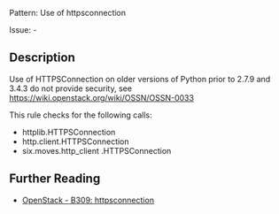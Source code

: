 Pattern: Use of httpsconnection

Issue: -

## Description

Use of HTTPSConnection on older versions of Python prior to 2.7.9 and 3.4.3 do
not provide security, see <https://wiki.openstack.org/wiki/OSSN/OSSN-0033>

This rule checks for the following calls:

  - httplib.HTTPSConnection
  - http.client.HTTPSConnection
  - six.moves.http_client .HTTPSConnection

## Further Reading

* [OpenStack - B309: httpsconnection](https://docs.openstack.org/developer/bandit/api/bandit.blacklists.html#b309-httpsconnection)
